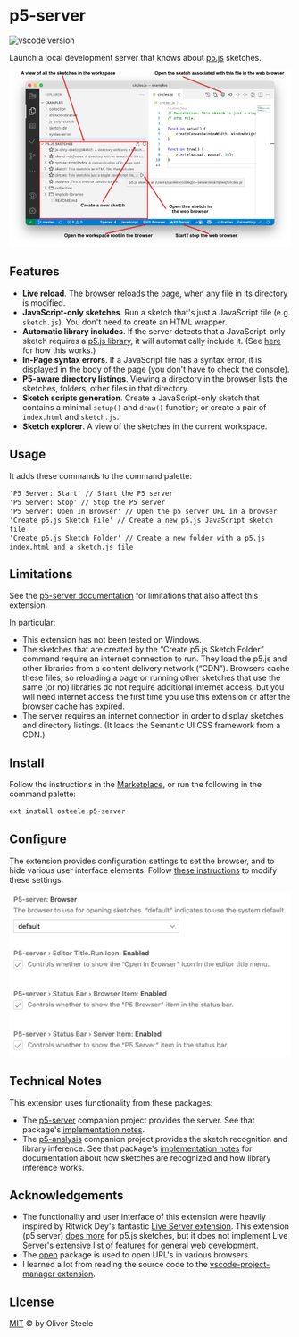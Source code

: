# p5-server

![vscode version](https://vsmarketplacebadge.apphb.com/version/osteele.p5-server.svg)

Launch a local development server that knows about
[p5.js](https://p5js.org/libraries/) sketches.

![browser directory listing](images/anatomy.png)

## Features

* **Live reload**. The browser reloads the page, when any file in its directory is
  modified.
* **JavaScript-only sketches**. Run a sketch that's just a JavaScript file (e.g.
  `sketch.js`). You don't need to create an HTML wrapper.
* **Automatic library includes**. If the server detects that a JavaScript-only
  sketch requires a [p5.js library](https://p5js.org/libraries/), it will
  automatically include it. (See
  [here](https://github.com/osteele/p5-server#automatic-library-inclusion) for
  how this works.)
* **In-Page syntax errors**. If a JavaScript file has a syntax error, it is
  displayed in the body of the page (you don't have to check the console).
* **P5-aware directory listings**. Viewing a directory in the browser lists the
  sketches, folders, other files in that directory.
* **Sketch scripts generation**. Create a JavaScript-only sketch that contains a
  minimal `setup()` and `draw()` function; or create a pair of `index.html` and
  `sketch.js`.
* **Sketch explorer**. A view of the sketches in the current workspace.

## Usage

It adds these commands to the command palette:

```text
'P5 Server: Start' // Start the P5 server
'P5 Server: Stop' // Stop the P5 server
'P5 Server: Open In Browser' // Open the p5 server URL in a browser
'Create p5.js Sketch File' // Create a new p5.js JavaScript sketch file
'Create p5.js Sketch Folder' // Create a new folder with a p5.js index.html and a sketch.js file
```

## Limitations

See the [p5-server
documentation](https://github.com/osteele/p5-server#limitations) for limitations
that also affect this extension.

In particular:

* This extension has not been tested on Windows.
* The sketches that are created by the “Create p5.js Sketch Folder” command
  require an internet connection to run. They load the p5.js and other libraries
  from a content delivery network (“CDN”). Browsers cache these files, so
  reloading a page or running other sketches that use the same (or no) libraries
  do not require additional internet access, but you will need internet access
  the first time you use this extension or after the browser cache has expired.
* The server requires an internet connection in order to display sketches and
  directory listings. (It loads the Semantic UI CSS framework from a CDN.)

## Install

Follow the instructions in the
[Marketplace](https://marketplace.visualstudio.com/items?itemName=osteele.p5-server),
or run the following in the command palette:

```sh
ext install osteele.p5-server
```

## Configure

The extension provides configuration settings to set the browser, and to hide
various user interface elements. Follow [these
instructions](https://code.visualstudio.com/docs/getstarted/settings) to modify
these settings.

![configuration screenshot](images/configuration.png)

## Technical Notes

This extension uses functionality from these packages:

* The [p5-server](https://github.com/osteele/p5-server) companion project
  provides the server. See that package's [implementation
  notes](https://github.com/osteele/p5-server#implementation-notes).
* The [p5-analysis](https://github.com/osteele/p5-analysis) companion project
  provides the sketch recognition and library inference. See that package's
  [implementation
  notes](https://github.com/osteele/p5-analysis#implementation-notes) for
  documentation about how sketches are recognized and how library inference
  works.

## Acknowledgements

* The functionality and user interface of this extension were heavily inspired
  by Ritwick Dey's fantastic [Live Server
  extension](https://ritwickdey.github.io/vscode-live-server/). This extension
  (p5 server) [does more](#features) for p5.js sketches, but it does not
  implement Live Server's [extensive list of features for general web
  development](https://github.com/ritwickdey/vscode-live-server#features).
* The [open](https://github.com/sindresorhus/open#readme) package is used to
  open URL's in various browsers.
* I learned a lot from reading the source code to the [vscode-project-manager
  extension](https://github.com/alefragnani/vscode-project-manager).

## License

[MIT](LICENSE) © by Oliver Steele
